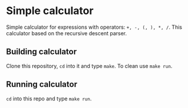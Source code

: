 # Simple calculator #
Simple calculator for expressions with operators: `+, -, (, ), *, /`.
This calculator based on the recursive descent parser.

## Building calculator ##
Clone this repository, `cd` into it and type `make`. 
To clean use `make run`.

## Running calculator ##
`cd` into this repo and type `make run`.

